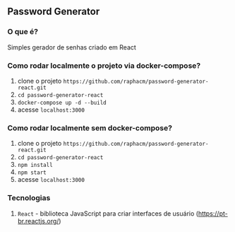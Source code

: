 ## Password Generator

### O que é?

Simples gerador de senhas criado em React

### Como rodar localmente o projeto via docker-compose?

1. clone o projeto `https://github.com/raphacm/password-generator-react.git`
2. `cd password-generator-react`
3. `docker-compose up -d --build`
4. acesse `localhost:3000`

### Como rodar localmente sem docker-compose?

1. clone o projeto `https://github.com/raphacm/password-generator-react.git`
2. `cd password-generator-react`
3. `npm install`
4. `npm start`
5. acesse `localhost:3000`

### Tecnologias

1. `React` - biblioteca JavaScript para criar interfaces de usuário (https://pt-br.reactjs.org/)
